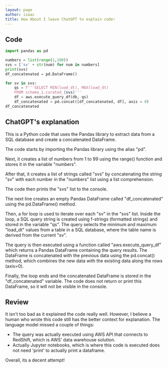 ```yaml
---
layout: page
author: isaac
title: How About I leave ChatGPT to explain code!
---
```


## Code

```python
import pandas as pd

numbers = list(range(1,100))
svs = ['sv' + str(num) for num in numbers]
print(svs)
df_concatenated = pd.DataFrame()

for sv in svs:
    qs = f'''SELECT MIN(load_dt), MAX(load_dt)
    FROM schema_1.curated_{svs}'''
    df = aws.execute_query_df(db, qs)
    df_concatenated = pd.concat([df_concatenated, df], axis = 0)
df_concatenated
```

## ChatGPT's explanation

This is a Python code that uses the Pandas library to extract data from a SQL database and create a concatenated DataFrame.

The code starts by importing the Pandas library using the alias "pd".

Next, it creates a list of numbers from 1 to 99 using the range() function and stores it in the variable "numbers".

After that, it creates a list of strings called "svs" by concatenating the string "sv" with each number in the "numbers" list using a list comprehension.

The code then prints the "svs" list to the console.

The next line creates an empty Pandas DataFrame called "df_concatenated" using the pd.DataFrame() method.

Then, a for loop is used to iterate over each "sv" in the "svs" list. Inside the loop, a SQL query string is created using f-strings (formatted strings) and stored in the variable "qs". The query selects the minimum and maximum "load_dt" values from a table in a SQL database, where the table name is derived from the current "sv".

The query is then executed using a function called "aws.execute_query_df" which returns a Pandas DataFrame containing the query results. The DataFrame is concatenated with the previous data using the pd.concat() method, which combines the new data with the existing data along the rows (axis=0).

Finally, the loop ends and the concatenated DataFrame is stored in the "df_concatenated" variable. The code does not return or print this DataFrame, so it will not be visible in the console.

## Review

It isn't too bad as it explained the code really well. However, I believe a human who wrote this code still has the better context for explanation. The language model missed a couple of things:

- The query was actually executed using AWS API that connects to RedShift, which is AWS' data warehouse solution.
- Actually Jupyter notebooks, which is where this code is executed does not need 'print' to actually print a dataframe.

Overall, its a decent attempt!
